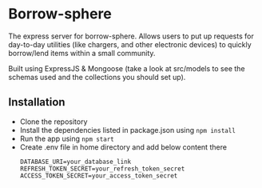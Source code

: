 # Borrow-sphere

The express server for borrow-sphere. Allows users to put up requests for day-to-day utilities (like chargers, and other electronic devices) to quickly borrow/lend items within a small community.

Built using ExpressJS & Mongoose (take a look at src/models to see the schemas used and the collections you should set up).

## Installation

- Clone the repository
- Install the dependencies listed in package.json using `npm install`
- Run the app using `npm start`
- Create .env file in home directory and add below content there
  ```
  DATABASE_URI=your_database_link
  REFRESH_TOKEN_SECRET=your_refresh_token_secret
  ACCESS_TOKEN_SECRET=your_access_token_secret
  ```
